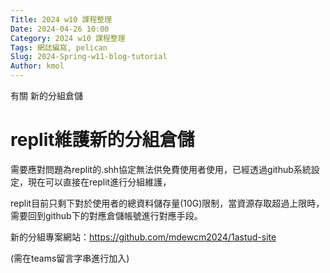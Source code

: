 ```yaml
---
Title: 2024 w10 課程整理
Date: 2024-04-26 10:00
Category: 2024 w10 課程整理
Tags: 網誌編寫, pelican
Slug: 2024-Spring-w11-blog-tutorial
Author: kmol
---
```


有關 新的分組倉儲

<!-- PELICAN_END_SUMMARY -->

# replit維護新的分組倉儲
需要應對問題為replit的.shh協定無法供免費使用者使用，已經透過github系統設定，現在可以直接在replit進行分組維護，

replit目前只剩下對於使用者的總資料儲存量(10G)限制，當資源存取超過上限時，需要回到github下的對應倉儲帳號進行對應手段。

新的分組專案網站：https://github.com/mdewcm2024/1astud-site

(需在teams留言字串進行加入)
